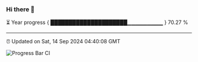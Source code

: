 ### Hi there 👋

⏳ Year progress { █████████████████████▁▁▁▁▁▁▁▁▁ } 70.27 %

---

⏰ Updated on Sat, 14 Sep 2024 04:40:08 GMT

![Progress Bar CI](https://github.com/IshwaranRudhara/GIT-ACTION/workflows/Progress%20Bar%20CI/badge.svg)
